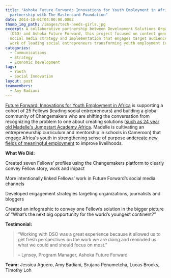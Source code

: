 ```yaml
---
title: "Ashoka Future Forward: Innovations for Youth Employment in Africa in
  partnership with The Mastercard Foundation"
date: 2014-10-01T04:00:00.000Z
thumb_img_path: /images/tech-needs-girls.jpg
excerpt: A collaborative partnership between Development Solutions Organization
  (DSO) and Ashoka Future Forward, this project focused on content generation,
  social media strategy and implementation that engages target audience with the
  work of leading social entrepreneurs transforming youth employment in Africa.
categories:
  - Communications
  - Strategy
  - Economic Development
tags:
  - Youth
  - Social Innovation
layout: post
teammembers:
  - Amy Badiani
---
```

[Future Forward: Innovations for Youth Employment in Africa](https://www.changemakers.com/futureforward) is supporting a cohort of 25 Fellows (leading social entrepreneurs) and building a global community of Changemakers who are shifting the conversation from recognizing the problem to one about creating solutions ([such as 24 year old Madelle's Jumpstart Academy Africa](http://www.forbes.com/sites/ashoka/2015/02/05/how-innovative-young-africans-are-fixing-a-broken-education-system/). Madelle is cultivating an entrepreneurship curriculum and mentorship in schools in Cameroon) that engage Africa's youth in strengthening sense of purpose and[create new fields of meaningful employment](http://www.forbes.com/sites/ashoka/2014/04/16/the-9-best-jobs-in-africa-dont-exist-yet/) to improve livelihoods.

**What We Did:**

Created seven Fellows’ profiles using the Changemakers platform to clearly convey Fellow story, work and impact

More intentionally linked Fellows’ work in Future Forward’s social media channels

Developed engagement strategies targeting organizations, journalists and bloggers

Created an infographic to convey one Fellow’s solution in the bigger picture of “What’s the next big opportunity for the world’s youngest continent?”

**Testimonial:**

> “Working with DSO was a great experience because it allowed us to get fresh perspectives on the work we are doing and reminded us what we could and should focus on most.”
>
> – Lynsey, Program Manager, Ashoka Future Forward

**Team:** Jessica Aguero, Amy Badiani, Srujana Penumetcha, Lucas Brooks, Timothy Loh